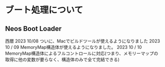 # ブート処理について

## Neos Boot Loader

西暦 2023 10/08 ついに、Macでビルドツールが使えるようになりました
2023 10 / 09 MemoryMap構造体が使えるようになりました。
2023 10 / 10 MemoryMap構造体によるフルコントロールに対応(つまり、メモリーマップの取得に他の変数が要らなく、構造体のみで全て完結できる)
